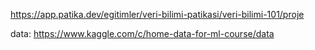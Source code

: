 https://app.patika.dev/egitimler/veri-bilimi-patikasi/veri-bilimi-101/proje

data: https://www.kaggle.com/c/home-data-for-ml-course/data
